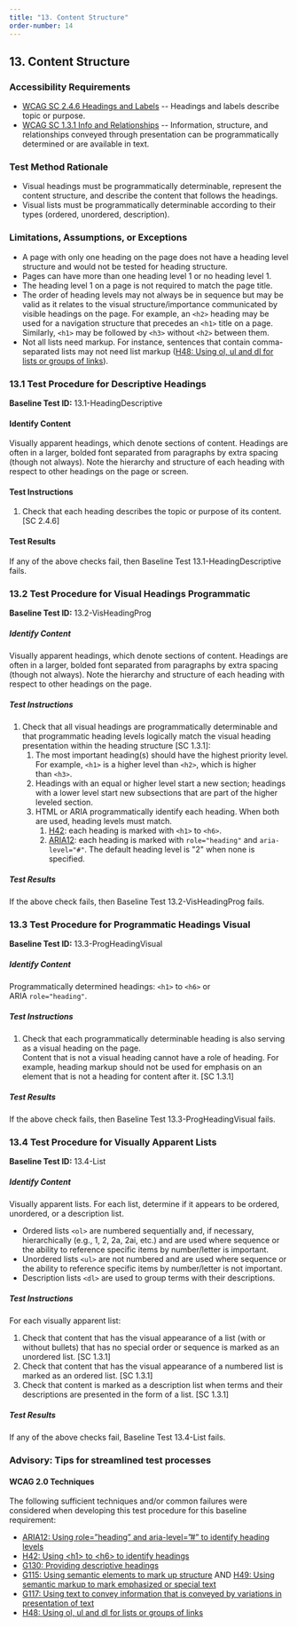 ```yaml
---
title: "13. Content Structure"
order-number: 14
---
```

## 13. Content Structure

### Accessibility Requirements

-   [WCAG SC 2.4.6 Headings and Labels](http://www.w3.org/TR/UNDERSTANDING-WCAG20/navigation-mechanisms-descriptive.html) -- Headings and labels describe topic or purpose.
-   [WCAG SC 1.3.1 Info and Relationships](http://www.w3.org/TR/UNDERSTANDING-WCAG20/content-structure-separation-programmatic.html) -- Information, structure, and relationships conveyed through presentation can be programmatically determined or are available in text.

### Test Method Rationale

-   Visual headings must be programmatically determinable, represent the content structure, and describe the content that follows the headings.
-   Visual lists must be programmatically determinable according to their types (ordered, unordered, description).

### Limitations, Assumptions, or Exceptions

-   A page with only one heading on the page does not have a heading level structure and would not be tested for heading structure.
-   Pages can have more than one heading level 1 or no heading level 1.
-   The heading level 1 on a page is not required to match the page title.
-   The order of heading levels may not always be in sequence but may be valid as it relates to the visual structure/importance communicated by visible headings on the page. For example, an `<h2>` heading may be used for a navigation structure that precedes an `<h1>` title on a page. Similarly, `<h1>` may be followed by `<h3>` without `<h2>` between them. 
-   Not all lists need markup. For instance, sentences that contain comma-separated lists may not need list markup ([H48: Using ol, ul and dl for lists or groups of links](http://www.w3.org/TR/2016/NOTE-WCAG20-TECHS-20161007/H48)).

### 13.1 Test Procedure for Descriptive Headings

**Baseline Test ID:** 13.1-HeadingDescriptive
#### Identify Content
<p id="1IC">Visually apparent headings, which denote sections of content. Headings are often in a larger, bolded font separated from paragraphs by extra spacing (though not always). Note the hierarchy and structure of each heading with respect to other headings on the page or screen.</p>

#### Test Instructions
<ol id="1TI">
    <li id="1TI-1">Check that each heading describes the topic or purpose of its content. [SC 2.4.6]</li>
</ol>

#### Test Results
<p id="1TR">If any of the above checks fail, then Baseline Test 13.1-HeadingDescriptive fails.</p>

### 13.2 Test Procedure for Visual Headings Programmatic   

**Baseline Test ID:** 13.2-VisHeadingProg
##### Identify Content
<p id="2IC">Visually apparent headings, which denote sections of content. Headings are often in a larger, bolded font separated from paragraphs by extra spacing (though not always). Note the hierarchy and structure of each heading with respect to other headings on the page.</p>

##### Test Instructions
<ol id="2IC">
    <li id="2IC-1">Check that all visual headings are programmatically determinable and that programmatic heading levels logically match the visual heading presentation within the heading structure [SC 1.3.1]:
        <ol>
            <li id="2IC-1i">The most important heading(s) should have the highest priority level. For example, <code>&lt;h1&gt;</code> is a higher level than <code>&lt;h2&gt;</code>, which is higher than <code>&lt;h3&gt;</code>.</li>
            <li id="2IC-1ii">Headings with an equal or higher level start a new section; headings with a lower level start new subsections that are part of the higher leveled section.</li>
            <li id="2IC-1iii">HTML or ARIA programmatically identify each heading. When both are used, heading levels must match.
            <ol>
                <li><a href="https://www.w3.org/TR/WCAG20-TECHS/H42.html" target="_blank" rel="noopener">H42</a>: each heading is marked with <code>&lt;h1&gt;</code> to <code>&lt;h6&gt;</code>.</li>
                <li><a href="https://www.w3.org/TR/WCAG20-TECHS/ARIA12.html" target="_blank" rel="noopener">ARIA12</a>: each heading is marked with <code>role="heading"</code> and <code>aria-level="#"</code>. The default heading level is "2" when none is specified.</li>
            </ol></li>
        </ol></li>
</ol>

##### Test Results
<p id="2TR">If the above check fails, then Baseline Test 13.2-VisHeadingProg fails.</p>

### 13.3 Test Procedure for Programmatic Headings Visual

**Baseline Test ID:** 13.3-ProgHeadingVisual
##### Identify Content
<p id="3IC">Programmatically determined headings: <code>&lt;h1&gt;</code> to <code>&lt;h6&gt;</code> or ARIA <code>role="heading"</code>.</p>

##### Test Instructions
<ol id="3TI">
    <li id="3TI-1">Check that each programmatically determinable heading is also serving as a visual heading on the page. <br>
    Content that is not a visual heading cannot have a role of heading. For example, heading markup should not be used for emphasis on an element that is not a heading for content after it. [SC 1.3.1]</li>
</ol>

##### Test Results
<p id="3TR">If the above check fails, then Baseline Test 13.3-ProgHeadingVisual fails.</p>

### 13.4 Test Procedure for Visually Apparent Lists

**Baseline Test ID:** 13.4-List
##### Identify Content
<p id="4IC">Visually apparent lists. For each list, determine if it appears to be ordered, unordered, or a description list.
    <ul>
        <li>Ordered lists <code>&lt;ol&gt;</code> are numbered sequentially and, if necessary, hierarchically (e.g., 1, 2, 2a, 2ai, etc.) and are used where sequence or the ability to reference specific items by number/letter is important.</li>
        <li>Unordered lists <code>&lt;ul&gt;</code> are not numbered and are used where sequence or the ability to reference specific items by number/letter is not important.</li>
        <li>Description lists <code>&lt;dl&gt;</code> are used to group terms with their descriptions.</li>
    </ul>
</p>

##### Test Instructions
For each visually apparent list:
<ol id="4TI">
    <li id="4TI-1">Check that content that has the visual appearance of a list (with or without bullets) that has no special order or sequence is marked as an unordered list. [SC 1.3.1]</li>
    <li id="4TI-2">Check that content that has the visual appearance of a numbered list is marked as an ordered list. [SC 1.3.1]</li>
    <li id="4TI-3">Check that content is marked as a description list when terms and their descriptions are presented in the form of a list. [SC 1.3.1]</li>
</ol>

##### Test Results
<p id="4TR">If any of the above checks fail, Baseline Test 13.4-List fails.</p>

### Advisory: Tips for streamlined test processes

#### WCAG 2.0 Techniques
The following sufficient techniques and/or common failures were considered when developing this test procedure for this baseline requirement:
-   [ARIA12: Using role=”heading” and aria-level=”\#” to identify heading levels](https://www.w3.org/TR/WCAG20-TECHS/ARIA12.html)
-   [H42: Using &lt;h1&gt; to &lt;h6&gt; to identify headings](https://www.w3.org/TR/WCAG20-TECHS/H42.html)
-   [G130: Providing descriptive headings](https://www.w3.org/TR/WCAG20-TECHS/G130.html)
-   [G115: Using semantic elements to mark up structure](http://www.w3.org/TR/WCAG20-TECHS/G115.html) AND [H49: Using semantic markup to mark emphasized or special text](http://www.w3.org/TR/WCAG20-TECHS/H49.html)
-   [G117: Using text to convey information that is conveyed by variations in presentation of text](http://www.w3.org/TR/WCAG20-TECHS/G117.html)
-   [H48: Using ol, ul and dl for lists or groups of links](http://www.w3.org/TR/2016/NOTE-WCAG20-TECHS-20161007/H48)
